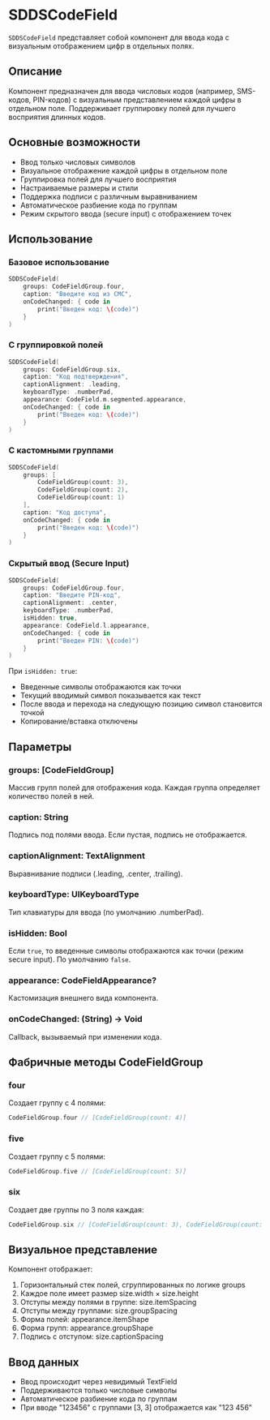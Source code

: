 # SDDSCodeField

`SDDSCodeField` представляет собой компонент для ввода кода с визуальным отображением цифр в отдельных полях.

## Описание

Компонент предназначен для ввода числовых кодов (например, SMS-кодов, PIN-кодов) с визуальным представлением каждой цифры в отдельном поле. Поддерживает группировку полей для лучшего восприятия длинных кодов.

## Основные возможности

- Ввод только числовых символов
- Визуальное отображение каждой цифры в отдельном поле
- Группировка полей для лучшего восприятия
- Настраиваемые размеры и стили
- Поддержка подписи с различным выравниванием
- Автоматическое разбиение кода по группам
- Режим скрытого ввода (secure input) с отображением точек

## Использование

### Базовое использование

```swift
SDDSCodeField(
    groups: CodeFieldGroup.four,
    caption: "Введите код из СМС",
    onCodeChanged: { code in
        print("Введен код: \(code)")
    }
)
```

### С группировкой полей

```swift
SDDSCodeField(
    groups: CodeFieldGroup.six,
    caption: "Код подтверждения",
    captionAlignment: .leading,
    keyboardType: .numberPad,
    appearance: CodeField.m.segmented.appearance,
    onCodeChanged: { code in
        print("Введен код: \(code)")
    }
)
```

### С кастомными группами

```swift
SDDSCodeField(
    groups: [
        CodeFieldGroup(count: 3),
        CodeFieldGroup(count: 2),
        CodeFieldGroup(count: 1)
    ],
    caption: "Код доступа",
    onCodeChanged: { code in
        print("Введен код: \(code)")
    }
)
```

### Скрытый ввод (Secure Input)

```swift
SDDSCodeField(
    groups: CodeFieldGroup.four,
    caption: "Введите PIN-код",
    captionAlignment: .center,
    keyboardType: .numberPad,
    isHidden: true,
    appearance: CodeField.l.appearance,
    onCodeChanged: { code in
        print("Введен PIN: \(code)")
    }
)
```

При `isHidden: true`:
- Введенные символы отображаются как точки
- Текущий вводимый символ показывается как текст
- После ввода и перехода на следующую позицию символ становится точкой
- Копирование/вставка отключены

## Параметры

### groups: [CodeFieldGroup]
Массив групп полей для отображения кода. Каждая группа определяет количество полей в ней.

### caption: String
Подпись под полями ввода. Если пустая, подпись не отображается.

### captionAlignment: TextAlignment
Выравнивание подписи (.leading, .center, .trailing).

### keyboardType: UIKeyboardType
Тип клавиатуры для ввода (по умолчанию .numberPad).

### isHidden: Bool
Если `true`, то введенные символы отображаются как точки (режим secure input). По умолчанию `false`.

### appearance: CodeFieldAppearance?
Кастомизация внешнего вида компонента.

### onCodeChanged: (String) -> Void
Callback, вызываемый при изменении кода.

## Фабричные методы CodeFieldGroup

### four
Создает группу с 4 полями:
```swift
CodeFieldGroup.four // [CodeFieldGroup(count: 4)]
```

### five
Создает группу с 5 полями:
```swift
CodeFieldGroup.five // [CodeFieldGroup(count: 5)]
```

### six
Создает две группы по 3 поля каждая:
```swift
CodeFieldGroup.six // [CodeFieldGroup(count: 3), CodeFieldGroup(count: 3)]
```

## Визуальное представление

Компонент отображает:
1. Горизонтальный стек полей, сгруппированных по логике groups
2. Каждое поле имеет размер size.width × size.height
3. Отступы между полями в группе: size.itemSpacing
4. Отступы между группами: size.groupSpacing
5. Форма полей: appearance.itemShape
6. Форма групп: appearance.groupShape
7. Подпись с отступом: size.captionSpacing

## Ввод данных

- Ввод происходит через невидимый TextField
- Поддерживаются только числовые символы
- Автоматическое разбиение кода по группам
- При вводе "123456" с группами [3, 3] отображается как "123 456" 